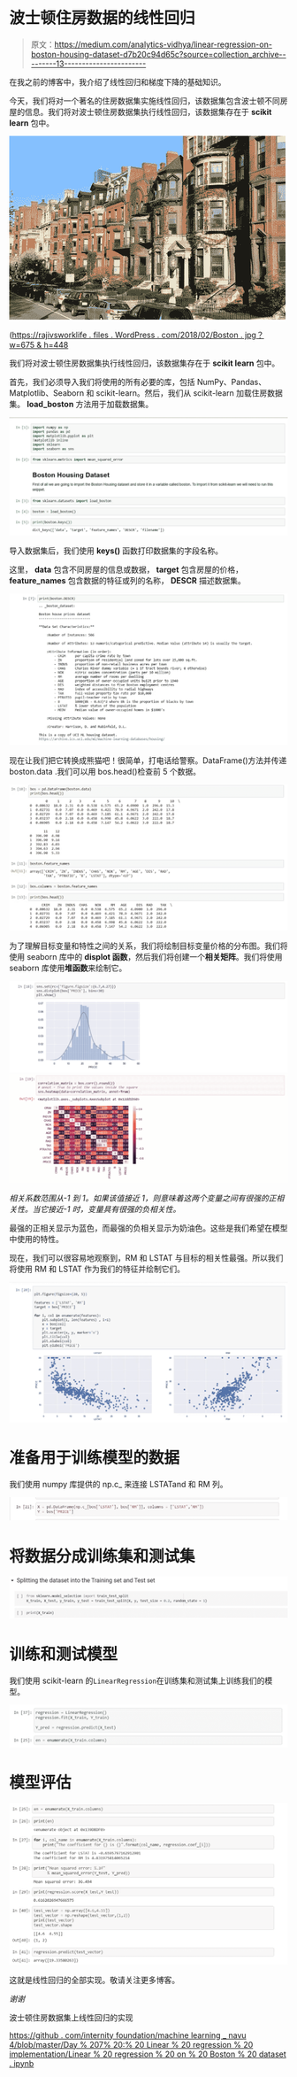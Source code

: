 # 波士顿住房数据的线性回归

> 原文：<https://medium.com/analytics-vidhya/linear-regression-on-boston-housing-dataset-d7b20c94d65c?source=collection_archive---------13----------------------->

在我之前的博客中，我介绍了线性回归和梯度下降的基础知识。

今天，我们将对一个著名的住房数据集实施线性回归，该数据集包含波士顿不同房屋的信息。我们将对波士顿住房数据集执行线性回归，该数据集存在于 **scikit learn** 包中。

![](img/3c6a792098f9afe6ceca9513b9f4d1a5.png)

([https://rajivsworklife . files . WordPress . com/2018/02/Boston . jpg？w=675 & h=448](https://rajivsworklife.files.wordpress.com/2018/02/boston.jpg?w=675&h=448)

我们将对波士顿住房数据集执行线性回归，该数据集存在于 **scikit learn** 包中。

首先，我们必须导入我们将使用的所有必要的库，包括 NumPy、Pandas、Matplotlib、Seaborn 和 scikit-learn。然后，我们从 scikit-learn 加载住房数据集。 **load_boston** 方法用于加载数据集。

![](img/dd41fd13fa7503d9c9f36f1c5fa66378.png)

导入数据集后，我们使用 **keys()** 函数打印数据集的字段名称。

这里， **data** 包含不同房屋的信息或数据， **target** 包含房屋的价格， **feature_names** 包含数据的特征或列的名称， **DESCR** 描述数据集。

![](img/e348627c20adf93a5c88a4e3117c91ad.png)

现在让我们把它转换成熊猫吧！很简单，打电话给警察。DataFrame()方法并传递 boston.data .我们可以用 bos.head()检查前 5 个数据。

![](img/f8d2cc3a862675f2305cefe6935c1bdc.png)

为了理解目标变量和特性之间的关系，我们将绘制目标变量价格的分布图。我们将使用 seaborn 库中的 **displot 函数**，然后我们将创建一个**相关矩阵**。我们将使用 seaborn 库使用**堆函数**来绘制它。

![](img/578bf4054dd00996d0650c0c521b934b.png)![](img/7e72b8293d4857a4b70e684707041a58.png)

*相关系数范围从-1 到 1。如果该值接近 1，则意味着这两个变量之间有很强的正相关性。当它接近-1 时，变量具有很强的负相关性。*

最强的正相关显示为蓝色，而最强的负相关显示为奶油色。这些是我们希望在模型中使用的特性。

现在，我们可以很容易地观察到，RM 和 LSTAT 与目标的相关性最强。所以我们将使用 RM 和 LSTAT 作为我们的特征并绘制它们。

![](img/ab2542d5d5249ad1e0a44a64c3a573e0.png)

# 准备用于训练模型的数据

我们使用 numpy 库提供的 np.c_ 来连接 LSTATand 和 RM 列。

![](img/a8cc6b43e6bed48ca1ed3a6c41723353.png)

# 将数据分成训练集和测试集

![](img/eccb6a07dfb9d52bc78c7661cb3059c3.png)

# 训练和测试模型

我们使用 scikit-learn 的`LinearRegression`在训练集和测试集上训练我们的模型。

![](img/806b33bdeb358b3d1ea8e6a6e0cd26e1.png)

# 模型评估

![](img/eabab0a9a969c7ff012b1d05a1b08dea.png)

这就是线性回归的全部实现。敬请关注更多博客。

*谢谢*

波士顿住房数据集上线性回归的实现

[https://github . com/internity foundation/machine learning _ navu 4/blob/master/Day % 207% 20:% 20 Linear % 20 regression % 20 implementation/Linear % 20 regression % 20 on % 20 Boston % 20 dataset . ipynb](https://github.com/InternityFoundation/MachineLearning_Navu4/blob/master/Day%207%20:%20Linear%20Regression%20Implementation/Linear%20Regression%20On%20Boston%20Dataset.ipynb)